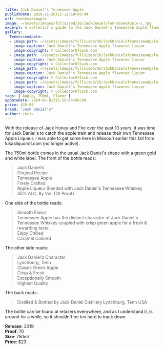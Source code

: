 ```yaml
---
title: Jack Daniel's Tennessee Apple
publishDate: 2019-11-26T15:12:18+00:00
url: tennesseeapple
image: ~/assets/images/fullsized/26/JackDanielsTennesseeApple-1.jpg
excerpt: A collector's guide to the Jack Daniel's Tennessee Apple flavored liquor
gallery:
  TennesseeApple:
  - image_path: ~/assets/images/fullsized/26/JackDanielsTennesseeApple-1.jpg
    image-caption: Jack Daniel's Tennessee Apple flavored liquor
    image-copyright: © CollectorOfJack.com
  - image_path: ~/assets/images/fullsized/26/JackDanielsTennesseeApple-2.jpg
    image-caption: Jack Daniel's Tennessee Apple flavored liquor
    image-copyright: © CollectorOfJack.com
  - image_path: ~/assets/images/fullsized/26/JackDanielsTennesseeApple-3.jpg
    image-caption: Jack Daniel's Tennessee Apple flavored liquor
    image-copyright: © CollectorOfJack.com
  - image_path: ~/assets/images/fullsized/26/JackDanielsTennesseeApple-4.jpg
    image-caption: Jack Daniel's Tennessee Apple flavored liquor
    image-copyright: © CollectorOfJack.com
tags: [ Apple, 750ml, Flavor ]
updateDate: 2024-07-01T15:55:45+00:00
price: $39.99
brand: "Jack Daniel's"
author: chris
---
```

With the release of Jack Honey and Fire over the past 10 years, it was time for Jack Daniel's to catch the apple train and release their own Tennessee Apple Liqueur. I was able to get some here in Missouri earlier this fall from lukasliquorstl.com (no longer active).

The 750ml bottle comes in the usual Jack Daniel's shape with a green gold and white label. The front of the bottle reads:
> Jack Daniel's  
> Original Recipe  
> Tennessee Apple  
> Finely Crafted  
> Apple Liqueur Blended with Jack Daniel's Tennessee Whiskey  
> 35% ALC. By Vol. (70 Proof)

One side of the bottle reads:

> Smooth Flavor  
> Tennessee Apple has the distinct character of Jack Daniel's Tennessee Whiskey coupled with crisp green apple for a fresh &amp; rewarding taste.  
> Enjoy Chilled  
> Caramel Colored 

The other side reads:

> Jack Daniel's Character  
> Lynchburg, Tenn  
> Classic Green Apple  
> Crisp &amp; Fresh  
> Exceptionally Smooth  
> Highest Quality

The back reads:

> Distilled &amp; Bottled by Jack Daniel Distillery Lynchburg, Tenn USA

The bottle can be found at retailers everywhere, and as I understand it, is around for a while, so it shouldn't be too hard to track down.

**Release**: 2019  
**Proof**: 70   
**Size**: 750ml  
**Price**: $23  


